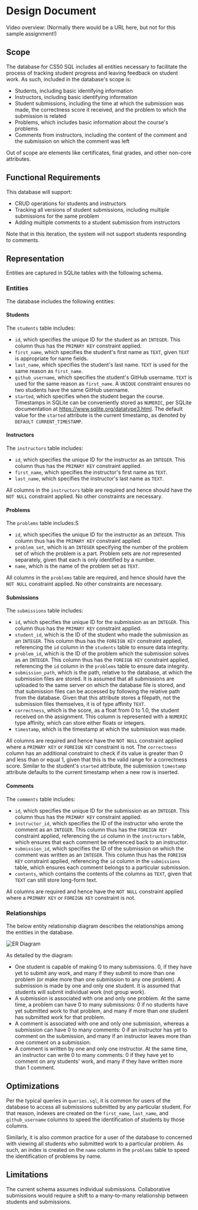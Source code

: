 # Design Document


Video overview: (Normally there would be a URL here, but not for this sample assignment!)

## Scope

The database for CS50 SQL includes all entities necessary to facilitate the process of tracking student progress and leaving feedback on student work. As such, included in the database's scope is:

* Students, including basic identifying information
* Instructors, including basic identifying information
* Student submissions, including the time at which the submission was made, the correctness score it received, and the problem to which the submission is related
* Problems, which includes basic information about the course's problems
* Comments from instructors, including the content of the comment and the submission on which the comment was left

Out of scope are elements like certificates, final grades, and other non-core attributes.

## Functional Requirements

This database will support:

* CRUD operations for students and instructors
* Tracking all versions of student submissions, including multiple submissions for the same problem
* Adding multiple comments to a student submission from instructors

Note that in this iteration, the system will not support students responding to comments.

## Representation

Entities are captured in SQLite tables with the following schema.

### Entities

The database includes the following entities:

#### Students

The `students` table includes:

* `id`, which specifies the unique ID for the student as an `INTEGER`. This column thus has the `PRIMARY KEY` constraint applied.
* `first_name`, which specifies the student's first name as `TEXT`, given `TEXT` is appropriate for name fields.
* `last_name`, which specifies the student's last name. `TEXT` is used for the same reason as `first_name`.
* `github_username`, which specifies the student's GitHub username. `TEXT` is used for the same reason as `first_name`. A `UNIQUE` constraint ensures no two students have the same GitHub username.
* `started`, which specifies when the student began the course. Timestamps in SQLite can be conveniently stored as `NUMERIC`, per SQLite documentation at <https://www.sqlite.org/datatype3.html>. The default value for the `started` attribute is the current timestamp, as denoted by `DEFAULT CURRENT_TIMESTAMP`.

#### Instructors

The `instructors` table includes:

* `id`, which specifies the unique ID for the instructor as an `INTEGER`. This column thus has the `PRIMARY KEY` constraint applied.
* `first_name`, which specifies the instructor's first name as `TEXT`.
* `last_name`, which specifies the instructor's last name as `TEXT`.

All columns in the `instructors` table are required and hence should have the `NOT NULL` constraint applied. No other constraints are necessary.

#### Problems

The `problems` table includes:S

* `id`, which specifies the unique ID for the instructor as an `INTEGER`. This column thus has the `PRIMARY KEY` constraint applied.
* `problem_set`, which is an `INTEGER` specifying the number of the problem set of which the problem is a part. Problem sets are *not* represented separately, given that each is only identified by a number.
* `name`, which is the name of the problem set as `TEXT`.

All columns in the `problems` table are required, and hence should have the `NOT NULL` constraint applied. No other constraints are necessary.

#### Submissions

The `submissions` table includes:

* `id`, which specifies the unique ID for the submission as an `INTEGER`. This column thus has the `PRIMARY KEY` constraint applied.
* `student_id`, which is the ID of the student who made the submission as an `INTEGER`. This column thus has the `FOREIGN KEY` constraint applied, referencing the `id` column in the `students` table to ensure data integrity.
* `problem_id`, which is the ID of the problem which the submission solves as an `INTEGER`. This column thus has the `FOREIGN KEY` constraint applied, referencing the `id` column in the `problems` table to ensure data integrity.
* `submission_path`, which is the path, relative to the database, at which the submission files are stored. It is assumed that all submissions are uploaded to the same server on which the database file is stored, and that submission files can be accessed by following the relative path from the database. Given that this attribute stores a filepath, not the submission files themselves, it is of type affinity `TEXT`.
* `correctness`, which is the score, as a float from 0 to 1.0, the student received on the assignment. This column is represented with a `NUMERIC` type affinity, which can store either floats or integers.
* `timestamp`, which is the timestamp at which the submission was made.

All columns are required and hence have the `NOT NULL` constraint applied where a `PRIMARY KEY` or `FOREIGN KEY` constraint is not. The `correctness` column has an additional constraint to check if its value is greater than 0 and less than or equal 1, given that this is the valid range for a correctness score. Similar to the student's `started` attribute, the submission `timestamp` attribute defaults to the current timestamp when a new row is inserted.

#### Comments

The `comments` table includes:

* `id`, which specifies the unique ID for the submission as an `INTEGER`. This column thus has the `PRIMARY KEY` constraint applied.
* `instructor_id`, which specifies the ID of the instructor who wrote the comment as an `INTEGER`. This column thus has the `FOREIGN KEY` constraint applied, referencing the `id` column in the `instructors` table, which ensures that each comment be referenced back to an instructor.
* `submission_id`, which specifies the ID of the submission on which the comment was written as an `INTEGER`. This column thus has the `FOREIGN KEY` constraint applied, referencing the `id` column in the `submissions` table, which ensures each comment belongs to a particular submission.
* `contents`, which contains the contents of the columns as `TEXT`, given that `TEXT` can still store long-form text.

All columns are required and hence have the `NOT NULL` constraint applied where a `PRIMARY KEY` or `FOREIGN KEY` constraint is not.

### Relationships

The below entity relationship diagram describes the relationships among the entities in the database.

![ER Diagram](diagram.png)

As detailed by the diagram:

* One student is capable of making 0 to many submissions. 0, if they have yet to submit any work, and many if they submit to more than one problem (or make more than one submission to any one problem). A submission is made by one and only one student. It is assumed that students will submit individual work (not group work).
* A submission is associated with one and only one problem. At the same time, a problem can have 0 to many submissions: 0 if no students have yet submitted work to that problem, and many if more than one student has submitted work for that problem.
* A comment is associated with one and only one submission, whereas a submission can have 0 to many comments: 0 if an instructor has yet to comment on the submission, and many if an instructor leaves more than one comment on a submission.
* A comment is written by one and only one instructor. At the same time, an instructor can write 0 to many comments: 0 if they have yet to comment on any students' work, and many if they have written more than 1 comment.

## Optimizations

Per the typical queries in `queries.sql`, it is common for users of the database to access all submissions submitted by any particular student. For that reason, indexes are created on the `first_name`, `last_name`, and `github_username` columns to speed the identification of students by those columns.

Similarly, it is also common practice for a user of the database to concerned with viewing all students who submitted work to a particular problem. As such, an index is created on the `name` column in the `problems` table to speed the identification of problems by name.

## Limitations

The current schema assumes individual submissions. Collaborative submissions would require a shift to a many-to-many relationship between students and submissions.
